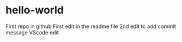 # hello-world
First repo in github
First edit in the readme file
2nd edit to add commit message 
VScode edit